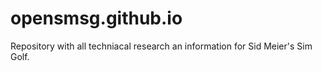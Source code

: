 # opensmsg.github.io
Repository with all techniacal research an information for Sid Meier's Sim Golf.
